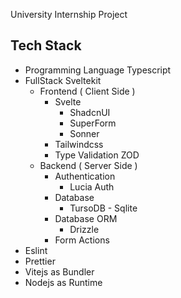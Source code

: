 University Internship Project

## Tech Stack

- Programming Language Typescript
- FullStack Sveltekit
    - Frontend ( Client Side )
        - Svelte
            - ShadcnUI
            - SuperForm
            - Sonner
        - Tailwindcss
        - Type Validation ZOD
    - Backend ( Server Side )
        - Authentication
            - Lucia Auth
        - Database
            - TursoDB - Sqlite
        - Database ORM
            - Drizzle
        - Form Actions
- Eslint
- Prettier
- Vitejs as Bundler
- Nodejs as Runtime
